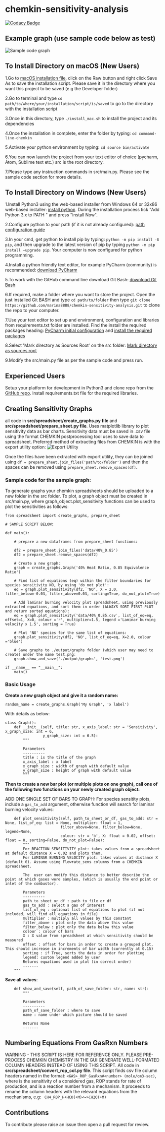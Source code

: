 # chemkin-sensitivity-analysis

[![Codacy Badge](https://api.codacy.com/project/badge/Grade/b9cf8113c39c4c37a3100fee24257713)](https://app.codacy.com/manual/marina8888/chemkin-sensitivity-analysis?utm_source=github.com&utm_medium=referral&utm_content=marina8888/chemkin-sensitivity-analysis&utm_campaign=Badge_Grade_Dashboard)

## Example graph (use sample code below as test)

![Sample code graph](website_images/test.png)


## To Install Directory on macOS (New Users)
1.Go to [macOS installation file](https://github.com/marina8888/chemkin-sensitivity-analysis/blob/master/install_files/macos_install.sh), click on the Raw button and right click Save As to save the installation script. Please save it in the directory where you want this project to be saved (e.g the Developer folder)

2.Go to terminal and type `cd path/to/where/your/installation/script/is/saved` to go to the directory with the installation script

3.Once in this directory, type `./install_mac.sh` to install the project and its dependencies 

4.Once the installation in complete, enter the folder by typing: `cd command-line-chemkin`

5.Activate your python environment by typing: `cd source bin/activate`

6.You can now launch the project from your text editor of choice (pycharm, Atom, Sublime text etc.) src is the root directory.

7.Please type any instruction commands in src/main.py. Please see the sample code section for more details.

## To Install Directory on Windows (New Users)

1.Install Python3 using the web-based installer from Windows 64 or 32x86 web-based installer: [install python](https://www.python.org/downloads/release/python-383/). During the installation process tick "Add Python 3.x to PATH " and press "Install Now".

2.Configure python to your path (if it is not already configured): 
[path configuration guide](https://projects.raspberrypi.org/en/projects/using-pip-on-windows/4)

3.In your cmd, get python to install pip by typing: `python -m pip install -U pip`, and then upgrade to the latest version of pip by typing  `python -m pip install –upgrade pip`. Your computer is now configured for python programming. 

4.Install a python friendly text editor, for example PyCharm (community) is recommended: [download PyCharm](https://www.jetbrains.com/pycharm/download/#section=mac)

5.To work with the GitHub command line download Git Bash: [download Git Bash](https://gitforwindows.org/)

6.If required, make a folder where you want to store the project. Open the just installed Git BASH and type `cd path/to/folder` then type `git clone https://github.com/marina8888/chemkin-sensitivity-analysis.git` to clone the repo to your computer. 

7.Use your text editor to set up and environment, configuration and libraries from requirements.txt folder are installed. Find the install the required packages heading: 
[PyCharm initial configuration](https://www.jetbrains.com/help/pycharm/creating-and-running-your-first-python-project.html) and [install the required packages](https://www.jetbrains.com/help/pycharm/managing-dependencies.html)

8.Select 'Mark directory as Sources Root' on the src folder: [Mark directory as sources root](https://www.jetbrains.com/help/pycharm/configuring-folders-within-a-content-root.html#unmark)

9.Modify the src/main.py file as per the sample code and press run. 

## Experienced Users

Setup your platform for development in Python3 and clone repo from the [GitHub repo](https://github.com/marina8888/chemkin-sensitivity-analysis). Install requirements.txt file for the required libraries. 

## Creating Sensitivity Graphs
all code in __src/spreadsheet/create_graphs.py file__ and __src/spreadsheet/prepare_sheet.py file__.
Uses matplotlib library to plot sensitivity data as bar charts. Sensitivity data must be saved in .csv file using the format CHEMKIN postprocessing tool uses to save data to spreadsheet.
Preferred method of extracting files from CHEMKIN is with the export utility option:
 ![Export Utility](website_images/chemkinexport.png)

Once the files have been extracted with export utility, they can be joined using `df = prepare_sheet.join_files('path/to/folder')`
and then the spaces can be removed using `prepare_sheet.remove_spaces(df)`.

### Sample code for the sample graph:
To generate graphs your chemkin spreadsheets should be uploaded to a new folder in the src folder. To plot, a graph object must be created in src/main.py, where graph_object.plot_sensitivity functions can be used to plot the sensitivities as follows:
```
from spreadsheet import create_graphs, prepare_sheet

# SAMPLE SCRIPT BELOW:

def main():

    # prepare a new dataframes from prepare_sheet functions:

    df2 = prepare_sheet.join_files('data/40%_0.85')
    df2 = prepare_sheet.remove_spaces(df2)

    # Create a new graph:
    graph = create_graphs.Graph('40% Heat Ratio, 0.85 Equivalence Ratio')

    # Find list of equations (eq) within the filter boundaries for species sensitivity NO, by using 'do_not_plot':
    eq = graph.plot_sensitivity(df2, 'NO', X = 2.0, filter_below=-0.03, filter_above=0.03, sorting=True, do_not_plot=True)

    # Add laminar burning velocity plot spreadsheet, using previously extracted equations, and sort them in order (ALWAYS SORT FIRST PLOT and return sorted equations):
    eq = graph.plot_sensitivity('data/40%_0.85.csv', list_of_eq=eq, offset=1, X=0, colour ='r', multiplier=1.5, legend ='Laminar burning velocity x 1.5', sorting = True)

    # Plot 'NO' species for the same list of equations:
    graph.plot_sensitivity(df2, 'NO', list_of_eq=eq, X=2.0, colour ='blue')

    # Save graphs to ./output/graphs folder (which user may need to create) under the name test.png:
    graph.show_and_save('./output/graphs', 'test.png')

if __name__ == "__main__":
    main()

```

### Basic Usage

__Create a new graph object and give it a random name:__

```
random_name = create_graphs.Graph('My Graph', 'x label')
```
With details as below: 

```
class Graph():
    def __init__(self, title: str, x_axis_label: str = 'Sensitivity', x_graph_size: int = 6,
                 y_graph_size: int = 6.5):
        """
        
        Parameters
        ----------
        title : is the title of the graph
        x_axis_label : x label
        x_graph_size : width of graph with default value
        y_graph_size : height of graph with default value
        """
```

__Then to create a new bar plot (or multiple plots on one graph), call one of the following two functions on your newly created graph object:__

ADD ONE SINGLE SET OF BARS TO GRAPH: 
For species sensitity plots, include a `gas_to_add` argument, otherwise function will search for laminar burning velocity values: 
```buildoutcfg
    def plot_sensitivity(self, path_to_sheet_or_df, gas_to_add: str = None, list_of_eq: list = None, multiplier: float = 1,
                         filter_above=None, filter_below=None, legend=None,
                         colour: str = 'b', X: float = 0.02, offset: float = 0, sorting=False, do_not_plot=False):
        """
        For REACTION SENSITIVITY plot: takes values from a spreadsheet at default distance X = 0.02 and plots them.
        For LAMINAR BURNING VELOCITY plot: takes values at distance X (default 0). Assume using Flowrate_sens columns from a CHEMKIN spreadsheet.

        The  user can modify this distance to better describe the point at which gases were samples, (which is usually the end point or inlet of the combustor).

        Parameters
        ----------
        path_to_sheet_or_df : path to file or df
        gas_to_add : select a gas of interest
        list_of_eq : optional list of equations to plot (if not included, will find all equations in file)
        multiplier : multiply all values by this constant
        filter_above : plot only the data above this value
        filter_below : plot only the data below this value
        colour : colour of bars
        X : X value from spreadsheet at which sensitivity should be measured
        offset : offset for bars in order to create a grouped plot. This should increase in increments of bar width (currently at 0.15)
        sorting : if True, sorts the data in order for plotting
        legend: custom legend added by user
        Returns equations used in plot (in correct order)
        -------
    """
```
__Save all values__:

```
    def show_and_save(self, path_of_save_folder: str, name: str):
        """

        Parameters
        ----------
        path_of_save_folder : where to save
        name : name under which picture should be saved

        Returns None
        -------

```

## Numbering Equations From GasRxn Numbers
WARNING - THIS SCRIPT IS HERE FOR REFERENCE ONLY. PLEASE PRE-PROCESS CHEMKIN CHEMISTRY IN THE GUI GENERATE WELL-FORMATED COLUMN HEADERS INSTEAD OF USING THIS SCRIPT. 
All code in __src/spreadsheet/convert_rop_col.py file__.
This script finds csv file column headers named in the format: `<GAS>_ROP_GasRxn#<number> (mole/cm3-sec)`, where <GAS> is the sensitivity of a considered gas, ROP stands for rate of production, and <number> is a reaction number from a mechanism. 
  It proceeds to rename the column headers with the relevant equations from the mechanisms, e.g: 
  ` CH4_ROP_H+HCO(+M)<=>CH2O(+M)`
    
## Contributions
To contribute please raise an issue then open a pull request for review. 
